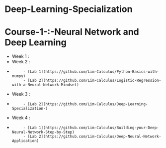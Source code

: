 # Deep-Learning-Specialization 

# Course-1-:-Neural Network and Deep Learning

- Week 1 :
- Week 2 : 
-          - [Lab 1](https://github.com/Lim-Calculus/Python-Basics-with-numpy) 
           - [Lab 2](https://github.com/Lim-Calculus/Logistic-Regression-with-a-Neural-Network-Mindset)
           
- Week 3 : 
-          - [Lab 2](https://github.com/Lim-Calculus/Deep-Learning-Specialization-)

- Week 4 : 
-          - [Lab 1](https://github.com/Lim-Calculus/Building-your-Deep-Neural-Network-Step-by-Step)
           - [Lab 2](https://github.com/Lim-Calculus/Deep-Neural-Network-Application)
          
